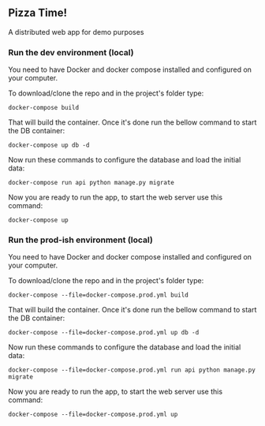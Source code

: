 Pizza Time!
-----------------------------

A distributed web app for demo purposes

### Run the dev environment (local)

You need to have Docker and docker compose installed and configured on your computer.

To download/clone the repo and in the project's folder type:

```
docker-compose build
```

That will build the container. Once it's done run the bellow command to start the DB container:

```
docker-compose up db -d
```

Now run these commands to configure the database and load the initial data:

```
docker-compose run api python manage.py migrate
```

Now you are ready to run the app, to start the web server use this command:

```
docker-compose up
```

### Run the prod-ish environment (local)

You need to have Docker and docker compose installed and configured on your computer.

To download/clone the repo and in the project's folder type:

```
docker-compose --file=docker-compose.prod.yml build
```

That will build the container. Once it's done run the bellow command to start the DB container:

```
docker-compose --file=docker-compose.prod.yml up db -d
```

Now run these commands to configure the database and load the initial data:

```
docker-compose --file=docker-compose.prod.yml run api python manage.py migrate
```

Now you are ready to run the app, to start the web server use this command:

```
docker-compose --file=docker-compose.prod.yml up
```
